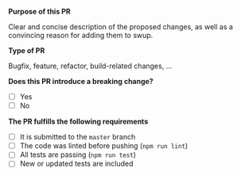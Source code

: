 **Purpose of this PR**

Clear and concise description of the proposed changes, as well as a convincing reason for adding them to swup.

**Type of PR**

Bugfix, feature, refactor, build-related changes, ...

**Does this PR introduce a breaking change?**

- [ ] Yes
- [ ] No

**The PR fulfills the following requirements**

- [ ] It is submitted to the `master` branch
- [ ] The code was linted before pushing (`npm run lint`)
- [ ] All tests are passing (`npm run test`)
- [ ] New or updated tests are included
